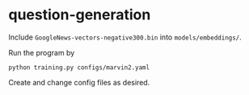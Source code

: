 # question-generation

Include `GoogleNews-vectors-negative300.bin` into `models/embeddings/`. 

Run the program by
```
python training.py configs/marvin2.yaml
```

Create and change config files as desired.
